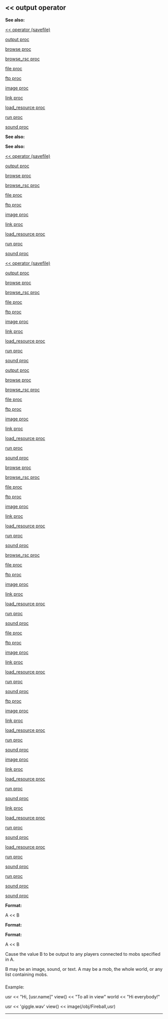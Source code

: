 

 << output operator
--------------------




**See also:** 


[<< operator (savefile)](#/savefile/operator/%3c%3c) 

[output proc](#/proc/output) 

[browse proc](#/proc/browse) 

[browse\_rsc proc](#/proc/browse_rsc) 

[file proc](#/proc/file) 

[ftp proc](#/proc/ftp) 

[image proc](#/proc/image) 

[link proc](#/proc/link) 

[load\_resource proc](#/proc/load_resource) 

[run proc](#/proc/run) 

[sound proc](#/proc/sound) 













**See also:** 

**See also:**

[<< operator (savefile)](#/savefile/operator/%3c%3c) 

[output proc](#/proc/output) 

[browse proc](#/proc/browse) 

[browse\_rsc proc](#/proc/browse_rsc) 

[file proc](#/proc/file) 

[ftp proc](#/proc/ftp) 

[image proc](#/proc/image) 

[link proc](#/proc/link) 

[load\_resource proc](#/proc/load_resource) 

[run proc](#/proc/run) 

[sound proc](#/proc/sound) 











[<< operator (savefile)](#/savefile/operator/%3c%3c)

[output proc](#/proc/output) 

[browse proc](#/proc/browse) 

[browse\_rsc proc](#/proc/browse_rsc) 

[file proc](#/proc/file) 

[ftp proc](#/proc/ftp) 

[image proc](#/proc/image) 

[link proc](#/proc/link) 

[load\_resource proc](#/proc/load_resource) 

[run proc](#/proc/run) 

[sound proc](#/proc/sound) 










[output proc](#/proc/output)

[browse proc](#/proc/browse) 

[browse\_rsc proc](#/proc/browse_rsc) 

[file proc](#/proc/file) 

[ftp proc](#/proc/ftp) 

[image proc](#/proc/image) 

[link proc](#/proc/link) 

[load\_resource proc](#/proc/load_resource) 

[run proc](#/proc/run) 

[sound proc](#/proc/sound) 









[browse proc](#/proc/browse)

[browse\_rsc proc](#/proc/browse_rsc) 

[file proc](#/proc/file) 

[ftp proc](#/proc/ftp) 

[image proc](#/proc/image) 

[link proc](#/proc/link) 

[load\_resource proc](#/proc/load_resource) 

[run proc](#/proc/run) 

[sound proc](#/proc/sound) 








[browse\_rsc proc](#/proc/browse_rsc)

[file proc](#/proc/file) 

[ftp proc](#/proc/ftp) 

[image proc](#/proc/image) 

[link proc](#/proc/link) 

[load\_resource proc](#/proc/load_resource) 

[run proc](#/proc/run) 

[sound proc](#/proc/sound) 







[file proc](#/proc/file)

[ftp proc](#/proc/ftp) 

[image proc](#/proc/image) 

[link proc](#/proc/link) 

[load\_resource proc](#/proc/load_resource) 

[run proc](#/proc/run) 

[sound proc](#/proc/sound) 






[ftp proc](#/proc/ftp)

[image proc](#/proc/image) 

[link proc](#/proc/link) 

[load\_resource proc](#/proc/load_resource) 

[run proc](#/proc/run) 

[sound proc](#/proc/sound) 





[image proc](#/proc/image)

[link proc](#/proc/link) 

[load\_resource proc](#/proc/load_resource) 

[run proc](#/proc/run) 

[sound proc](#/proc/sound) 




[link proc](#/proc/link)

[load\_resource proc](#/proc/load_resource) 

[run proc](#/proc/run) 

[sound proc](#/proc/sound) 



[load\_resource proc](#/proc/load_resource)

[run proc](#/proc/run) 

[sound proc](#/proc/sound) 


[run proc](#/proc/run)

[sound proc](#/proc/sound) 

[sound proc](#/proc/sound)


**Format:** 


 A << B
 


**Format:** 

**Format:**

 A << B


 Cause the value B to be output to any players connected to mobs specified
in A.




 B may be an image, sound, or text. A may be a mob, the whole world, or
any list containing mobs.



### 
 Example:



 usr << "Hi, [usr.name]"
view() << "To all in view"
world << "Hi everybody!"

usr << 'giggle.wav'
view() << image(/obj/Fireball,usr)



---


